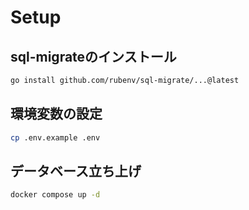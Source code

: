 # Setup

## sql-migrateのインストール

```bash
go install github.com/rubenv/sql-migrate/...@latest
```

## 環境変数の設定

```bash
cp .env.example .env
```

## データベース立ち上げ
```bash
docker compose up -d
```

